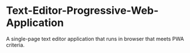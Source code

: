 # Text-Editor-Progressive-Web-Application
A single-page text editor application that runs in browser that meets PWA criteria.
